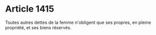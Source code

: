 # Article 1415

Toutes autres dettes de la femme n'obligent que ses propres, en pleine propriété, et ses biens réservés.
